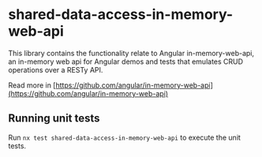# shared-data-access-in-memory-web-api

This library contains the functionality relate to Angular in-memory-web-api, an in-memory web api for Angular demos and tests that emulates CRUD operations over a RESTy API.

Read more in [https://github.com/angular/in-memory-web-api](https://github.com/angular/in-memory-web-api)


## Running unit tests 

Run `nx test shared-data-access-in-memory-web-api` to execute the unit tests.
